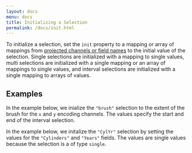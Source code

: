 ```yaml
---
layout: docs
menu: docs
title: Initializing a Selection
permalink: /docs/init.html
---
```


To initialize a selection, set the `init` property to a mapping or array of mappings from [projected channels or field names](project.html) to the initial value of the selection. Single selections are initialized with a mapping to single values, multi selections are initialized with a single mapping or an array of mappings to single values, and interval selections are initialized with a single mapping to arrays of values.

## Examples

In the example below, we inialize the `"brush"` selection to the extent of the brush for the `x` and `y` encoding channels. The values specify the start and end of the interval selection.

<div class="vl-example" data-name="interactive_brush"></div>

In the example below, we initalize the `"CylYr"` selection by setting the values for the `"Cylinders"` and `"Years"` fields. The values are single values because the selection is a of type `single`.

<div class="vl-example" data-name="interactive_query_widgets"></div>
